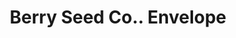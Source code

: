 ---
doi: 10.7916/D80G4X3W
date_other: '1913'
date_other_textual: '1913'
form: printed ephemera
genre:
- Envelopes
name:
- Berry Seed Co.
object_in_context_url: https://biggert.cul.columbia.edu/items/view/ave_biggert_00128
subject_hierarchical_geographic:
- Clarinda, Iowa, United States
subject_name:
- Berry Seed Co.
title: Berry Seed Co.. Envelope
sort_title: Berry Seed Co.. Envelope
call_number: ave_biggert_00128
coordinates:
- 40.737500000000004,-95.03583333333333
pid: ave_biggert_00128
identifiers: ave_biggert_00128
thumbnail: https://derivativo-3.library.columbia.edu/iiif/2/ldpd:343040/full/!256,256/0/native.jpg
permalink: "/biggert/ave_biggert_00128/"
layout: iiif-image-page
---